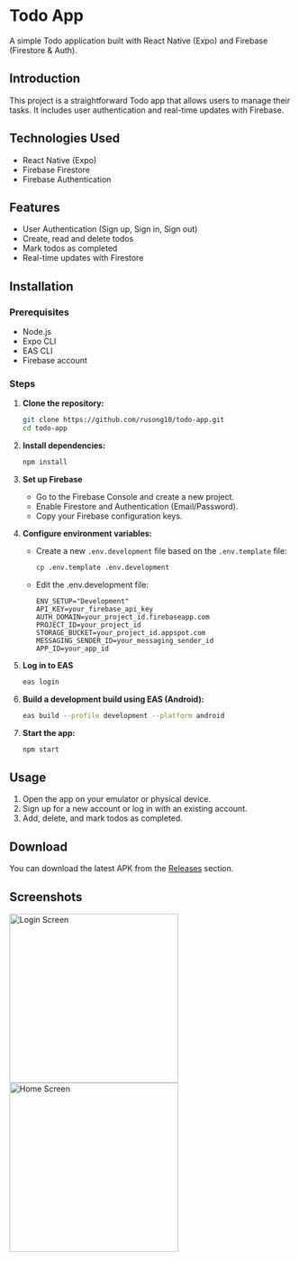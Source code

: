 # Todo App

A simple Todo application built with React Native (Expo) and Firebase (Firestore & Auth).

## Introduction

This project is a straightforward Todo app that allows users to manage their tasks. It includes user authentication and real-time updates with Firebase.

## Technologies Used

- React Native (Expo)
- Firebase Firestore
- Firebase Authentication

## Features

- User Authentication (Sign up, Sign in, Sign out)
- Create, read and delete todos
- Mark todos as completed
- Real-time updates with Firestore

## Installation

### Prerequisites

- Node.js
- Expo CLI
- EAS CLI
- Firebase account

### Steps

1. **Clone the repository:**

   ```sh
   git clone https://github.com/rusong10/todo-app.git
   cd todo-app
   ```

2. **Install dependencies:**

   ```sh
   npm install
   ```
   
3. **Set up Firebase**
    - Go to the Firebase Console and create a new project.
    - Enable Firestore and Authentication (Email/Password).
    - Copy your Firebase configuration keys.

4. **Configure environment variables:**
    - Create a new `.env.development` file based on the `.env.template` file:

      ```sh
      cp .env.template .env.development
      ```

    - Edit the .env.development file:

      ```env
      ENV_SETUP="Development"
      API_KEY=your_firebase_api_key
      AUTH_DOMAIN=your_project_id.firebaseapp.com
      PROJECT_ID=your_project_id
      STORAGE_BUCKET=your_project_id.appspot.com
      MESSAGING_SENDER_ID=your_messaging_sender_id
      APP_ID=your_app_id
      ```

5. **Log in to EAS**
   
   ```sh
   eas login
   ```
   
7. **Build a development build using EAS (Android):**
   
   ```sh
   eas build --profile development --platform android
   ```
   
9. **Start the app:**
   
   ```sh
   npm start
   ```
   
## Usage

1. Open the app on your emulator or physical device.
2. Sign up for a new account or log in with an existing account.
3. Add, delete, and mark todos as completed.

## Download
You can download the latest APK from the [Releases](https://github.com/rusong10/todo-app/releases/tag/v1.0.0) section.

## Screenshots
<img src="https://github.com/user-attachments/assets/ab8f5556-03c3-49da-af84-5316b3e5eded" alt="Login Screen" width="300"/>
<img src="https://github.com/user-attachments/assets/e6c71691-6584-48cc-9e55-ff28f2152175" alt="Home Screen" width="300"/>

